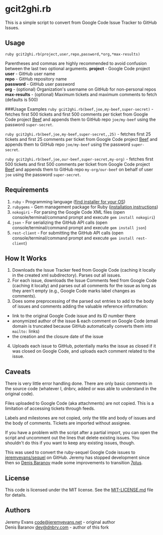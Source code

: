 # gcit2ghi.rb

This is a simple script to convert from Google Code Issue Tracker to GitHub Issues.

## Usage

`ruby gcit2ghi.rb(project,user,repo,password,*org,*max-results)`

Parentheses and commas are highly recommended to avoid confusion between the last two optional arguments.
**project** - Google Code project  
**user** - GitHub user name  
**repo** - GitHub repository name  
**password** - GitHub user password  
**org** - (optional) Organization's username on GitHub for non-personal repos  
**max-results** - (optional) Maximum tickets and maximum comments to fetch (defaults is 500)

###Usage Examples
`ruby gcit2ghi.rb(beef,joe,my-beef,super-secret)` - fetches first 500 tickets and first 500 comments per ticket from Google Code project [Beef](http://code.google.com/p/beef/) and appends them to GitHub repo `joe/my-beef` using the password `super-secret`.

`ruby gcit2ghi.rb(beef,joe,my-beef,super-secret,,25)` - fetches first 25 tickets and first 25 comments per ticket from Google Code project [Beef](http://code.google.com/p/beef/) and appends them to GitHub repo `joe/my-beef` using the password `super-secret`.

`ruby gcit2ghi.rb(beef,joe,our-beef,super-secret,my-org)` - fetches first 500 tickets and first 500 comments per ticket from Google Code project [Beef](http://code.google.com/p/beef/) and appends them to GitHub repo `my-org/our-beef` on behalf of user `joe` using the password `super-secret`.

## Requirements

 1. `ruby` - Programming language ([find installer for your OS](http://www.ruby-lang.org/en/downloads/))
 2. `rubygems` - Gem management package for Ruby ([installation instructions](http://rubygems.org/pages/download))
 3. `nokogiri` - For parsing the Google Code XML files (open console/terminal/command prompt and execute `gem install nokogiri`)
 4. `json` - For serializing the GitHub API calls (open console/terminal/command prompt and execute `gem install json`)
 5. `rest-client` - For submitting the GitHub API calls (open console/terminal/command prompt and execute `gem install rest-client`)

## How It Works

 1. Downloads the Issue Tracker feed from Google Code (caching it locally in the created xml subdirectory). Parses out all issues.
 2. For each issue, downloads the Issue Comments feed from Google Code (caching it locally) and parses out all comments for the issue as long as they aren't empty (e.g., Google Code marks label changes as comments).
 3. Does some preprocessing of the parsed out entries to add to the body of issues and comments adding the valuable reference information:
   - link to the original Google Code issue and its ID number there
   - anonymized author of the issue & each comment on Google Code (email domain is truncated because GitHub automatically converts them into `mailto:` links)
   - the creation and the closure date of the issue
 4. Uploads each issue to GitHub, potentially marks the issue as closed if it was closed on Google Code, and uploads each comment related to the issue.

## Caveats

There is very little error handling done. There are only basic comments in the source code (whatever I, dnbrv, added or was able to understand in the original code).

Files uploaded to Google Code (aka attachments) are not copied. This is a limitation of accessing tickets through feeds.

Labels and milestones are not copied, only the title and body of issues and the body of comments. Tickets are imported without assignee.

If you have a problem with the script after a partial import, you can open the script and uncomment out the lines that delete existing issues.  You shouldn't do this if you want to keep any existing issues, though.

This was used to convert the ruby-sequel Google Code issues to [jeremyevans/sequel](https://github.com/jeremyevans/sequel) on GitHub. Jeremy has  stopped development since then so [Denis Baranov](http://www.dnbrv.com) made some improvements to transition [7plus](https://github.com/7plus/7plus).

## License

This code is licensed under the MIT license.  See the <a href="https://github.com/dnbrv/gcit2ghi/blob/master/MIT-LICENSE.md">MIT-LICENSE.md</a> file for details.

## Authors

Jeremy Evans <code@jeremyevans.net> - original author  
Denis Baranov <dev@dnbrv.com> - author of this fork